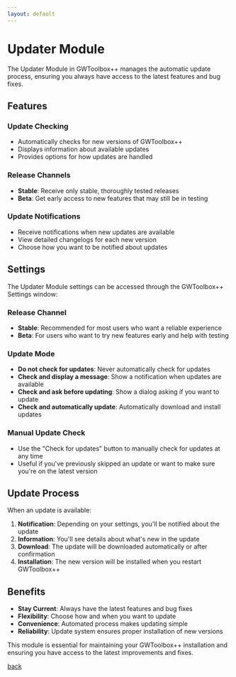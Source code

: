 ```yaml
---
layout: default
---
```


# Updater Module

The Updater Module in GWToolbox++ manages the automatic update process, ensuring you always have access to the latest features and bug fixes.

## Features

### Update Checking
- Automatically checks for new versions of GWToolbox++
- Displays information about available updates
- Provides options for how updates are handled

### Release Channels
- **Stable**: Receive only stable, thoroughly tested releases
- **Beta**: Get early access to new features that may still be in testing

### Update Notifications
- Receive notifications when new updates are available
- View detailed changelogs for each new version
- Choose how you want to be notified about updates

## Settings

The Updater Module settings can be accessed through the GWToolbox++ Settings window:

### Release Channel
- **Stable**: Recommended for most users who want a reliable experience
- **Beta**: For users who want to try new features early and help with testing

### Update Mode
- **Do not check for updates**: Never automatically check for updates
- **Check and display a message**: Show a notification when updates are available
- **Check and ask before updating**: Show a dialog asking if you want to update
- **Check and automatically update**: Automatically download and install updates

### Manual Update Check
- Use the "Check for updates" button to manually check for updates at any time
- Useful if you've previously skipped an update or want to make sure you're on the latest version

## Update Process

When an update is available:

1. **Notification**: Depending on your settings, you'll be notified about the update
2. **Information**: You'll see details about what's new in the update
3. **Download**: The update will be downloaded automatically or after confirmation
4. **Installation**: The new version will be installed when you restart GWToolbox++

## Benefits

- **Stay Current**: Always have the latest features and bug fixes
- **Flexibility**: Choose how and when you want to update
- **Convenience**: Automated process makes updating simple
- **Reliability**: Update system ensures proper installation of new versions

This module is essential for maintaining your GWToolbox++ installation and ensuring you have access to the latest improvements and fixes.

[back](./)

